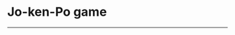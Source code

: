 # Jo-ken-Po game
__________________________________________________________________________________________________________________________________________________________

